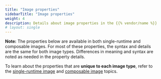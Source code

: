 ```yaml
---
title: "Image properties"
sidebarTitle: "Image properties"
weight: 4
description: Details about image properties in the {{% vendor/name %}} config.yaml file
# layout: single
---
```


**Note:** The properties below are available in both single-runtime and composable images. 
For most of these properties, the syntax and details are the same for both image types. Differences in meaning and syntax are noted as needed in the property details.

To learn about the properties that are **unique to each image type**, refer to the [single-runtime image](/create-apps/app-reference/single-runtime-image.md#) and [composable image](/create-apps/app-reference/composable-image.md#) topics.
